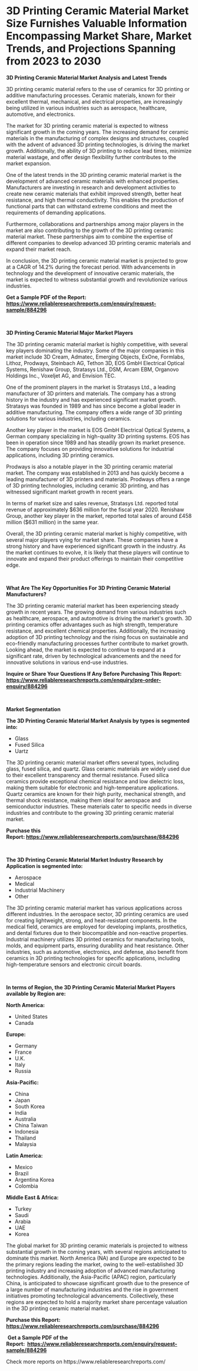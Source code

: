<p><h1>3D Printing Ceramic Material Market Size Furnishes Valuable Information Encompassing Market Share, Market Trends, and Projections Spanning from 2023 to 2030</h1></p><p><strong>3D Printing Ceramic Material Market Analysis and Latest Trends</strong></p>
<p><p>3D printing ceramic material refers to the use of ceramics for 3D printing or additive manufacturing processes. Ceramic materials, known for their excellent thermal, mechanical, and electrical properties, are increasingly being utilized in various industries such as aerospace, healthcare, automotive, and electronics.</p><p>The market for 3D printing ceramic material is expected to witness significant growth in the coming years. The increasing demand for ceramic materials in the manufacturing of complex designs and structures, coupled with the advent of advanced 3D printing technologies, is driving the market growth. Additionally, the ability of 3D printing to reduce lead times, minimize material wastage, and offer design flexibility further contributes to the market expansion.</p><p>One of the latest trends in the 3D printing ceramic material market is the development of advanced ceramic materials with enhanced properties. Manufacturers are investing in research and development activities to create new ceramic materials that exhibit improved strength, better heat resistance, and high thermal conductivity. This enables the production of functional parts that can withstand extreme conditions and meet the requirements of demanding applications.</p><p>Furthermore, collaborations and partnerships among major players in the market are also contributing to the growth of the 3D printing ceramic material market. These partnerships aim to combine the expertise of different companies to develop advanced 3D printing ceramic materials and expand their market reach.</p><p>In conclusion, the 3D printing ceramic material market is projected to grow at a CAGR of 14.2% during the forecast period. With advancements in technology and the development of innovative ceramic materials, the market is expected to witness substantial growth and revolutionize various industries.</p></p>
<p><strong>Get a Sample PDF of the Report:&nbsp; <a href="https://www.reliableresearchreports.com/enquiry/request-sample/884296">https://www.reliableresearchreports.com/enquiry/request-sample/884296</a></strong></p>
<p>&nbsp;</p>
<p><strong>3D Printing Ceramic Material Major Market Players</strong></p>
<p><p>The 3D printing ceramic material market is highly competitive, with several key players dominating the industry. Some of the major companies in this market include 3D Cream, Admatec, Emerging Objects, ExOne, Formlabs, Lithoz, Prodways, Steinbach AG, Tethon 3D, EOS GmbH Electrical Optical Systems, Renishaw Group, Stratasys Ltd., DSM, Arcam EBM, Organovo Holdings Inc., Voxeljet AG, and Envision TEC.</p><p>One of the prominent players in the market is Stratasys Ltd., a leading manufacturer of 3D printers and materials. The company has a strong history in the industry and has experienced significant market growth. Stratasys was founded in 1989 and has since become a global leader in additive manufacturing. The company offers a wide range of 3D printing solutions for various industries, including ceramics.</p><p>Another key player in the market is EOS GmbH Electrical Optical Systems, a German company specializing in high-quality 3D printing systems. EOS has been in operation since 1989 and has steadily grown its market presence. The company focuses on providing innovative solutions for industrial applications, including 3D printing ceramics.</p><p>Prodways is also a notable player in the 3D printing ceramic material market. The company was established in 2013 and has quickly become a leading manufacturer of 3D printers and materials. Prodways offers a range of 3D printing technologies, including ceramic 3D printing, and has witnessed significant market growth in recent years.</p><p>In terms of market size and sales revenue, Stratasys Ltd. reported total revenue of approximately $636 million for the fiscal year 2020. Renishaw Group, another key player in the market, reported total sales of around £458 million ($631 million) in the same year.</p><p>Overall, the 3D printing ceramic material market is highly competitive, with several major players vying for market share. These companies have a strong history and have experienced significant growth in the industry. As the market continues to evolve, it is likely that these players will continue to innovate and expand their product offerings to maintain their competitive edge.</p></p>
<p>&nbsp;</p>
<p><strong>What Are The Key Opportunities For 3D Printing Ceramic Material Manufacturers?</strong></p>
<p><p>The 3D printing ceramic material market has been experiencing steady growth in recent years. The growing demand from various industries such as healthcare, aerospace, and automotive is driving the market's growth. 3D printing ceramics offer advantages such as high strength, temperature resistance, and excellent chemical properties. Additionally, the increasing adoption of 3D printing technology and the rising focus on sustainable and eco-friendly manufacturing processes further contribute to market growth. Looking ahead, the market is expected to continue to expand at a significant rate, driven by technological advancements and the need for innovative solutions in various end-use industries.</p></p>
<p><strong>Inquire or Share Your Questions If Any Before Purchasing This Report: <a href="https://www.reliableresearchreports.com/enquiry/pre-order-enquiry/884296">https://www.reliableresearchreports.com/enquiry/pre-order-enquiry/884296</a></strong></p>
<p>&nbsp;</p>
<p><strong>Market Segmentation</strong></p>
<p><strong>The 3D Printing Ceramic Material Market Analysis by types is segmented into:</strong></p>
<p><ul><li>Glass</li><li>Fused Silica</li><li>Uartz</li></ul></p>
<p><p>The 3D printing ceramic material market offers several types, including glass, fused silica, and quartz. Glass ceramic materials are widely used due to their excellent transparency and thermal resistance. Fused silica ceramics provide exceptional chemical resistance and low dielectric loss, making them suitable for electronic and high-temperature applications. Quartz ceramics are known for their high purity, mechanical strength, and thermal shock resistance, making them ideal for aerospace and semiconductor industries. These materials cater to specific needs in diverse industries and contribute to the growing 3D printing ceramic material market.</p></p>
<p><strong>Purchase this Report:&nbsp;<a href="https://www.reliableresearchreports.com/purchase/884296">https://www.reliableresearchreports.com/purchase/884296</a></strong></p>
<p>&nbsp;</p>
<p><strong>The 3D Printing Ceramic Material Market Industry Research by Application is segmented into:</strong></p>
<p><ul><li>Aerospace</li><li>Medical</li><li>Industrial Machinery</li><li>Other</li></ul></p>
<p><p>The 3D printing ceramic material market has various applications across different industries. In the aerospace sector, 3D printing ceramics are used for creating lightweight, strong, and heat-resistant components. In the medical field, ceramics are employed for developing implants, prosthetics, and dental fixtures due to their biocompatible and non-reactive properties. Industrial machinery utilizes 3D printed ceramics for manufacturing tools, molds, and equipment parts, ensuring durability and heat resistance. Other industries, such as automotive, electronics, and defense, also benefit from ceramics in 3D printing technologies for specific applications, including high-temperature sensors and electronic circuit boards.</p></p>
<p>&nbsp;</p>
<p><strong>In terms of Region, the 3D Printing Ceramic Material Market Players available by Region are:</strong></p>
<p>
    <p> <strong> North America: </strong>
        <ul>
            <li>United States</li>
            <li>Canada</li>
        </ul>
        </p> 
    <p> <strong> Europe: </strong>
        <ul>
            <li>Germany</li>
            <li>France</li>
            <li>U.K.</li>
            <li>Italy</li>
            <li>Russia</li>
        </ul>
        </p> 
    <p> <strong> Asia-Pacific: </strong>
        <ul>
            <li>China</li>
            <li>Japan</li>
            <li>South Korea</li>
            <li>India</li>
            <li>Australia</li>
            <li>China Taiwan</li>
            <li>Indonesia</li>
            <li>Thailand</li>
            <li>Malaysia</li>
        </ul>
        </p> 
    <p> <strong> Latin America: </strong>
        <ul>
            <li>Mexico</li>
            <li>Brazil</li>
            <li>Argentina Korea</li>
            <li>Colombia</li>
        </ul>
        </p> 
    <p> <strong> Middle East & Africa: </strong>
        <ul>
            <li>Turkey</li>
            <li>Saudi</li>
            <li>Arabia</li>
            <li>UAE</li>
            <li>Korea</li>
        </ul>
    </p>
    </p>
<p><p>The global market for 3D printing ceramic materials is projected to witness substantial growth in the coming years, with several regions anticipated to dominate this market. North America (NA) and Europe are expected to be the primary regions leading the market, owing to the well-established 3D printing industry and increasing adoption of advanced manufacturing technologies. Additionally, the Asia-Pacific (APAC) region, particularly China, is anticipated to showcase significant growth due to the presence of a large number of manufacturing industries and the rise in government initiatives promoting technological advancements. Collectively, these regions are expected to hold a majority market share percentage valuation in the 3D printing ceramic material market.</p></p>
<p><strong>Purchase this Report: <a href="https://www.reliableresearchreports.com/purchase/884296">https://www.reliableresearchreports.com/purchase/884296</a></strong></p>
<p>&nbsp;<strong>Get a Sample PDF of the Report:&nbsp;&nbsp;<a href="https://www.reliableresearchreports.com/enquiry/request-sample/884296">https://www.reliableresearchreports.com/enquiry/request-sample/884296</a></strong></p>
<p><strong></strong></p>
<p>Check more reports on https://www.reliableresearchreports.com/</p>